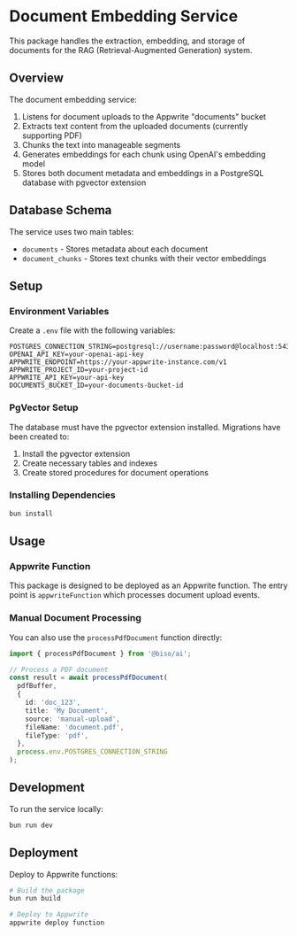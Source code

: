 # Document Embedding Service

This package handles the extraction, embedding, and storage of documents for the RAG (Retrieval-Augmented Generation) system.

## Overview

The document embedding service:

1. Listens for document uploads to the Appwrite "documents" bucket
2. Extracts text content from the uploaded documents (currently supporting PDF)
3. Chunks the text into manageable segments
4. Generates embeddings for each chunk using OpenAI's embedding model
5. Stores both document metadata and embeddings in a PostgreSQL database with pgvector extension

## Database Schema

The service uses two main tables:
- `documents` - Stores metadata about each document
- `document_chunks` - Stores text chunks with their vector embeddings

## Setup

### Environment Variables

Create a `.env` file with the following variables:

```env
POSTGRES_CONNECTION_STRING=postgresql://username:password@localhost:5432/yourdatabase
OPENAI_API_KEY=your-openai-api-key
APPWRITE_ENDPOINT=https://your-appwrite-instance.com/v1
APPWRITE_PROJECT_ID=your-project-id
APPWRITE_API_KEY=your-api-key
DOCUMENTS_BUCKET_ID=your-documents-bucket-id
```

### PgVector Setup

The database must have the pgvector extension installed. Migrations have been created to:
1. Install the pgvector extension
2. Create necessary tables and indexes
3. Create stored procedures for document operations

### Installing Dependencies

```bash
bun install
```

## Usage

### Appwrite Function

This package is designed to be deployed as an Appwrite function. The entry point is `appwriteFunction` which processes document upload events.

### Manual Document Processing

You can also use the `processPdfDocument` function directly:

```typescript
import { processPdfDocument } from '@biso/ai';

// Process a PDF document
const result = await processPdfDocument(
  pdfBuffer,
  {
    id: 'doc_123',
    title: 'My Document',
    source: 'manual-upload',
    fileName: 'document.pdf',
    fileType: 'pdf',
  },
  process.env.POSTGRES_CONNECTION_STRING
);
```

## Development

To run the service locally:

```bash
bun run dev
```

## Deployment

Deploy to Appwrite functions:

```bash
# Build the package
bun run build

# Deploy to Appwrite
appwrite deploy function
``` 